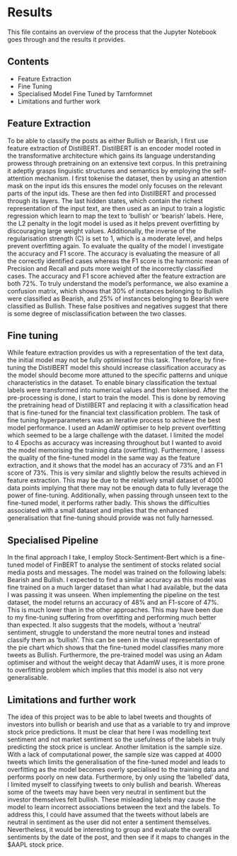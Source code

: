 # Results
This file contains an overview of the process that the Jupyter Notebook goes through and the results it provides.
## Contents
- Feature Extraction
- Fine Tuning
- Specialised Model Fine Tuned by Tarnformnet
- Limitations and further work

## Feature Extraction
To be able to classify the posts as either Bullish or Bearish, I first use feature extraction of DistilBERT. DistilBERT is an encoder model rooted in the transformative architecture which gains its language understanding prowess through pretraining on an extensive text corpus. In this pretraining it adeptly grasps linguistic structures and semantics by employing the self-attention mechanism. I first tokenise the dataset, then by using an attention mask on the input ids this ensures the model only focuses on the relevant parts of the input ids. These are then fed into DistilBERT and processed through its layers. The last hidden states, which contain the richest representation of the input text, are then used as an input to train a logistic regression which learn to map the text to ‘bullish’ or ‘bearish’ labels. Here, the L2 penalty in the logit model is used as it helps prevent overfitting by discouraging large weight values. Additionally, the inverse of the regularisation strength (C) is set to 1, which is a moderate level, and helps prevent overfitting again. 
To evaluate the quality of the model I investigate the accuracy and F1 score. The accuracy is evaluating the measure of all the correctly identified cases whereas the F1 score is the harmonic mean of Precision and Recall and puts more weight of the incorrectly classified cases. The accuracy and F1 score achieved after the feature extraction are both 72%. To truly understand the model’s performance, we also examine a confusion matrix, which shows that 30% of instances belonging to Bullish were classified as Bearish, and 25% of instances belonging to Bearish were classified as Bullish. These false positives and negatives suggest that there is some degree of misclassification between the two classes. 

## Fine tuning
While feature extraction provides us with a representation of the text data, the initial model may not be fully optimised for this task. Therefore, by fine-tuning the DistilBERT model this should increase classification accuracy as the model should become more attuned to the specific patterns and unique characteristics in the dataset. 
To enable binary classification the textual labels were transformed into numerical values and then tokenised. After the pre-processing is done, I start to train the model. This is done by removing the pretraining head of DistilBERT and replacing it with a classification head that is fine-tuned for the financial text classification problem. 
The task of fine tuning hyperparameters was an iterative process to achieve the best model performance. I used an AdamW optimiser to help prevent overfitting which seemed to be a large challenge with the dataset. I limited the model to 4 Epochs as accuracy was increasing throughout but I wanted to avoid the model memorising the training data (overfitting). Furthermore, I assess the quality of the fine-tuned model in the same way as the feature extraction, and it shows that the model has an accuracy of 73% and an F1 score of 73%. This is very similar and slightly below the results achieved in feature extraction. This may be due to the relatively small dataset of 4000 data points implying that there may not be enough data to fully leverage the power of fine-tuning.
Additionally, when passing through unseen text to the fine-tuned model, it performs rather badly. This shows the difficulties associated with a small dataset and implies that the enhanced generalisation that fine-tuning should provide was not fully harnessed.  

## Specialised Pipeline
In the final approach I take, I employ Stock-Sentiment-Bert which is a fine-tuned model of FinBERT to analyse the sentiment of stocks related social media posts and messages. The model was trained on the following labels: Bearish and Bullish. I expected to find a similar accuracy as this model was fine trained on a much larger dataset than what I had available, but the data I was passing it was unseen. When implementing the pipeline on the test dataset, the model returns an accuracy of 48% and an F1-score of 47%. This is much lower than in the other approaches. This may have been due to my fine-tuning suffering from overfitting and performing much better than expected. It also suggests that the models, without a ‘neutral’ sentiment, struggle to understand the more neutral tones and instead classify them as ‘bullish’. This can be seen in the visual representation of the pie chart which shows that the fine-tuned model classifies many more tweets as Bullish. Furthermore, the pre-trained model was using an Adam optimiser and without the weight decay that AdamW uses, it is more prone to overfitting problem which implies that this model is also not very generalisable. 

## Limitations and further work
The idea of this project was to be able to label tweets and thoughts of investors into bullish or bearish and use that as a variable to try and improve stock price predictions. It must be clear that here I was modelling text sentiment and not market sentiment so the usefulness of the labels in truly predicting the stock price is unclear. 
Another limitation is the sample size. With a lack of computational power, the sample size was capped at 4000 tweets which limits the generalisation of the fine-tuned model and leads to overfitting as the model becomes overly specialised to the training data and performs poorly on new data.
Furthermore, by only using the ‘labelled’ data, I limited myself to classifying tweets to only bullish and bearish. Whereas some of the tweets may have been very neutral in sentiment but the investor themselves felt bullish. These misleading labels may cause the model to learn incorrect associations between the text and the labels. To address this, I could have assumed that the tweets without labels are neutral in sentiment as the user did not enter a sentiment themselves. Nevertheless, it would be interesting to group and evaluate the overall sentiments by the date of the post, and then see if it maps to changes in the $AAPL stock price.
